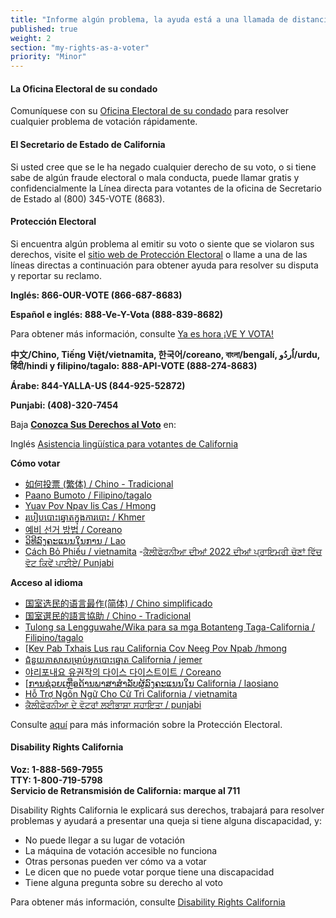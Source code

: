 ```yaml
---
title: "Informe algún problema, la ayuda está a una llamada de distancia"
published: true
weight: 2
section: "my-rights-as-a-voter"
priority: "Minor"
---
```


#### La Oficina Electoral de su condado
Comuníquese con su [Oficina Electoral de su condado](#section-election-office-contact) para resolver cualquier problema de votación rápidamente.

#### El Secretario de Estado de California
Si usted  cree que se le ha negado cualquier derecho de su voto, o si tiene sabe de algún fraude electoral o mala conducta, puede llamar gratis y confidencialmente la Línea directa para votantes de la oficina de Secretario de Estado al (800) 345-VOTE (8683).

#### Protección Electoral
Si encuentra algún problema al emitir su voto o siente que se violaron sus derechos, visite el [sitio web de Protección Electoral](https://www.866ourvote.org/) o llame a una de las líneas directas a continuación para obtener ayuda para resolver su disputa y reportar su reclamo.

**Inglés: 866-OUR-VOTE (866-687-8683)**  

**Español e inglés: 888-Ve-Y-Vota (888-839-8682)**  

Para obtener más información, consulte [Ya es hora ¡VE Y VOTA!](https://naleo.org/vote/)  

**中文/Chino, Tiếng Việt/vietnamita, 한국어/coreano, বাংলা/bengalí, اُردُو/urdu,  हिंदी/hindi y filipino/tagalo: 888-API-VOTE (888-274-8683)**  

**Árabe: 844-YALLA-US (844-925-52872)**

**Punjabi: (408)-320-7454**

Baja **[Conozca Sus Derechos al Voto](https://www.advancingjustice-alc.org/news-resources/guides-reports/know-your-voting-rights)** en:

Inglés [Asistencia lingüística para votantes de California](https://www.advancingjustice-alc.org/media/Language-Access-Flyer-June-2022-English.pdf)

**Cómo votar**
- [如何投票 (繁体) / Chino - Tradicional](https://www.advancingjustice-alc.org/media/How-to-Vote-June-2022-Chinese-Traditional.pdf)
- [Paano Bumoto / Filipino/tagalo](https://www.advancingjustice-alc.org/media/How-to-Vote-June-2022-FilipinoTagalog.pdf)
- [Yuav Pov Npav lis Cas / Hmong](https://www.advancingjustice-alc.org/media/How-to-Vote-June-2022-Hmong.pdf)
- [របៀបបោះឆ្នោតក្នុងការបោះ / Khmer](https://www.advancingjustice-alc.org/media/How-to-Vote-June-2022-Khmer.pdf)
- [예비 선거 방법 / Coreano](https://www.advancingjustice-alc.org/media/How-to-Vote-June-2022-Korean.pdf)
- [ວິທີລົງຄະແນນໃນການ / Lao](https://www.advancingjustice-alc.org/media/How-to-Vote-June-2022-Lao.pdf)
- [Cách Bỏ Phiếu / vietnamita](https://www.advancingjustice-alc.org/media/How-to-Vote-June-2022-Vietnamese.pdf)
-[ਕੈਲੀਫੋਰਨੀਆ ਦੀਆਂ 2022 ਦੀਆਂ ਪ੍ਰਾਇਮਰੀ ਚੋਣਾਂ ਵਿੱਚ ਵੋਟ ਕਿਵੇਂ ਪਾਈਏ/ Punjabi](https://www.advancingjustice-alc.org/media/How-to-Vote-June-2022-Punjabi.pdf)

**Acceso al idioma**
- [国室选民的语言最作(简体) / Chino simplificado](https://www.advancingjustice-alc.org/media/Language-Access-June-2022-Chinese-Simplified.pdf)
- [国室選民的語言協助 / Chino - Tradicional](https://www.advancingjustice-alc.org/media/Language-Access-June-2022-Chinese-Traditional.pdf)
- [Tulong sa Lengguwahe/Wika para sa mga Botanteng Taga-California / Filipino/tagalo](https://www.advancingjustice-alc.org/media/Language-Access-June-2022-FilipinoTagalog.pdf)
- [[Kev Pab Txhais Lus rau California Cov Neeg Pov Npab /hmong](https://www.advancingjustice-alc.org/media/Language-Access-June-2022-Hmong.pdf)
- [ជំនួយភាសាសម្រាប់អ្នកបោះឆ្នោត California / jemer](https://www.advancingjustice-alc.org/media/Language-Access-June-2022-Khmer.pdf)
- [야리포내요 유권작의 다이스 다이스트이트 / Coreano](https://www.advancingjustice-alc.org/media/Language-Access-June-2022-Korean.pdf)
- [[ການຊ່ວຍເຫຼືອດ້ານພາສາສຳລັບຜູ້ລົງຄະແນນໃນ  California / laosiano](https://www.advancingjustice-alc.org/media/Language-Access-June-2022-Lao.pdf)
- [Hỗ Trợ Ngôn Ngữ Cho Cử Tri California / vietnamita](https://www.advancingjustice-alc.org/media/Language-Access-June-2022-Vietnamese.pdf)
- [ਕੈਲੀਫੋਰਨੀਆ ਦੇ ਵੋਟਰਾਂ ਲਈਭਾਸ਼ਾ ਸਹਾਇਤਾ / punjabi](https://www.advancingjustice-alc.org/media/Language-Access-June-2022-Punjabi.pdf)

Consulte [aquí](http://www.866ourvote.org/) para más información sobre la Protección Electoral. 

#### Disability Rights California

**Voz: 1-888-569-7955  
TTY: 1-800-719-5798  
Servicio de Retransmisión de California: marque al 711**    

Disability Rights California le explicará sus derechos, trabajará para resolver problemas y ayudará a presentar una queja si tiene alguna discapacidad, y:  
- No puede llegar a su lugar de votación  
- La máquina de votación accesible no funciona  
- Otras personas pueden ver cómo va a votar  
- Le dicen que no puede votar porque tiene una discapacidad  
- Tiene alguna pregunta sobre su derecho al voto  

Para obtener más información, consulte [Disability Rights California](https://www.disabilityrightsca.org/publications/voters-with-disabilities)
